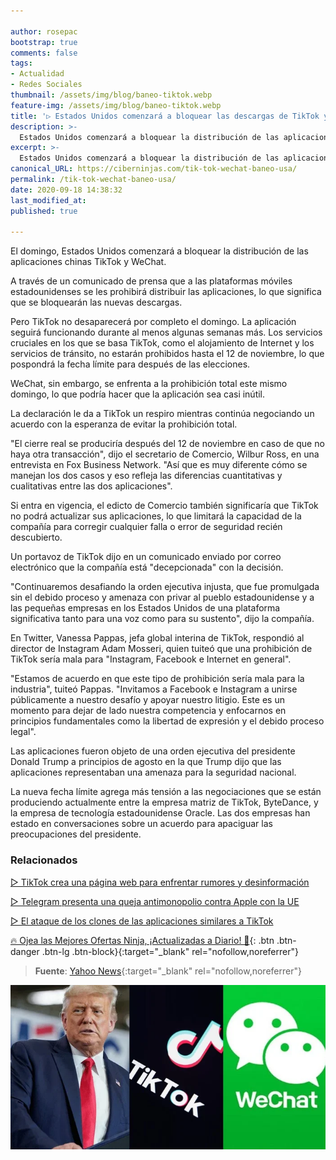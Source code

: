 ```yaml
---

author: rosepac
bootstrap: true
comments: false
tags:
- Actualidad
- Redes Sociales
thumbnail: /assets/img/blog/baneo-tiktok.webp
feature-img: /assets/img/blog/baneo-tiktok.webp
title: '▷ Estados Unidos comenzará a bloquear las descargas de TikTok y WeChat el domingo'
description: >-
  Estados Unidos comenzará a bloquear la distribución de las aplicaciones chinas TikTok y WeChat el domingo, dijo el viernes el Departamento de Comercio.
excerpt: >-
  Estados Unidos comenzará a bloquear la distribución de las aplicaciones chinas TikTok y WeChat el domingo, dijo el viernes el Departamento de Comercio.
canonical_URL: https://ciberninjas.com/tik-tok-wechat-baneo-usa/
permalink: /tik-tok-wechat-baneo-usa/
date: 2020-09-18 14:38:32
last_modified_at: 
published: true

---
```


El domingo, Estados Unidos comenzará a bloquear la distribución de las aplicaciones chinas TikTok y WeChat.

A través de un comunicado de prensa que a las plataformas móviles estadounidenses se les prohibirá distribuir las aplicaciones, lo que significa que se bloquearán las nuevas descargas.

Pero TikTok no desaparecerá por completo el domingo. La aplicación seguirá funcionando durante al menos algunas semanas más. Los servicios cruciales en los que se basa TikTok, como el alojamiento de Internet y los servicios de tránsito, no estarán prohibidos hasta el 12 de noviembre, lo que pospondrá la fecha límite para después de las elecciones.

WeChat, sin embargo, se enfrenta a la prohibición total este mismo domingo, lo que podría hacer que la aplicación sea casi inútil.

La declaración le da a TikTok un respiro mientras continúa negociando un acuerdo con la esperanza de evitar la prohibición total.

"El cierre real se produciría después del 12 de noviembre en caso de que no haya otra transacción", dijo el secretario de Comercio, Wilbur Ross, en una entrevista en Fox Business Network. "Así que es muy diferente cómo se manejan los dos casos y eso refleja las diferencias cuantitativas y cualitativas entre las dos aplicaciones".

Si entra en vigencia, el edicto de Comercio también significaría que TikTok no podrá actualizar sus aplicaciones, lo que limitará la capacidad de la compañía para corregir cualquier falla o error de seguridad recién descubierto.

Un portavoz de TikTok dijo en un comunicado enviado por correo electrónico que la compañía está "decepcionada" con la decisión.

"Continuaremos desafiando la orden ejecutiva injusta, que fue promulgada sin el debido proceso y amenaza con privar al pueblo estadounidense y a las pequeñas empresas en los Estados Unidos de una plataforma significativa tanto para una voz como para su sustento", dijo la compañía.

En Twitter, Vanessa Pappas, jefa global interina de TikTok, respondió al director de Instagram Adam Mosseri, quien tuiteó que una prohibición de TikTok sería mala para "Instagram, Facebook e Internet en general".

"Estamos de acuerdo en que este tipo de prohibición sería mala para la industria", tuiteó Pappas. "Invitamos a Facebook e Instagram a unirse públicamente a nuestro desafío y apoyar nuestro litigio. Este es un momento para dejar de lado nuestra competencia y enfocarnos en principios fundamentales como la libertad de expresión y el debido proceso legal".

Las aplicaciones fueron objeto de una orden ejecutiva del presidente Donald Trump a principios de agosto en la que Trump dijo que las aplicaciones representaban una amenaza para la seguridad nacional.

La nueva fecha límite agrega más tensión a las negociaciones que se están produciendo actualmente entre la empresa matriz de TikTok, ByteDance, y la empresa de tecnología estadounidense Oracle. Las dos empresas han estado en conversaciones sobre un acuerdo para apaciguar las preocupaciones del presidente.

### **Relacionados** <!-- omit in toc -->

[▷ TikTok crea una página web para enfrentar rumores y desinformación](https://ciberninjas.com/tiktok-crea-web-contra-desinformacion/)

[▷ Telegram presenta una queja antimonopolio contra Apple con la UE](https://ciberninjas.com/telegram-vs-apple/)

[▷ El ataque de los clones de las aplicaciones similares a TikTok](https://ciberninjas.com/clones-tiktok/)

[🔥 Ojea las Mejores Ofertas Ninja, ¡Actualizadas a Diario! 🎁](https://www.amazon.es/shop/cibercursos){: .btn .btn-danger .btn-lg .btn-block}{:target="_blank" rel="nofollow,noreferrer"}

> **Fuente**: [Yahoo News](https://news.yahoo.com/u-start-blocking-tiktok-wechat-122617979.html "Yahoo news"){:target="_blank" rel="nofollow,noreferrer"}

![Estados Unidos comenzará a bloquear las descargas de TikTok y WeChat el domingo](/assets/img/blog/baneo-tiktok.webp "Estados Unidos comenzará a bloquear las descargas de TikTok y WeChat el domingo")